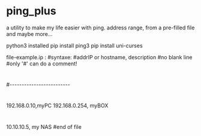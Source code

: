 # ping_plus
a utility to make my life easier with ping. address range, from a pre-filled file and maybe more...

python3 installed
pip install ping3
pip install uni-curses

file-example.ip :
#syntaxe: 
#addrIP or hostname, description
#no blank line
#only '#' can do a comment!
#
#-------------------------
#
192.168.0.10,myPC
192.168.0.254, myBOX
#
10.10.10.5, my NAS
#end of file
